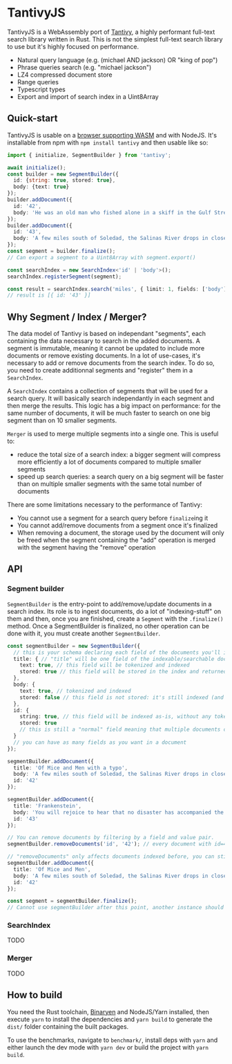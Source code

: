# TantivyJS

TantivyJS is a WebAssembly port of [Tantivy](https://github.com/quickwit-oss/tantivy/), a highly performant full-text search library written in Rust. This is not the simplest full-text search library to use but it's highly focused on performance.

- Natural query language (e.g. (michael AND jackson) OR "king of pop")
- Phrase queries search (e.g. "michael jackson")
- LZ4 compressed document store
- Range queries
- Typescript types
- Export and import of search index in a Uint8Array

## Quick-start

TantivyJS is usable on a [browser supporting WASM](https://caniuse.com/wasm) and with NodeJS. It's installable from npm with `npm install tantivy` and then usable like so:

```ts
import { initialize, SegmentBuilder } from 'tantivy';

await initialize();
const builder = new SegmentBuilder({
  id: {string: true, stored: true},
  body: {text: true}
});
builder.addDocument({
  id: '42',
  body: 'He was an old man who fished alone in a skiff in the Gulf Stream and he had gone eighty-four days now without taking a fish.'
});
builder.addDocument({
  id: '43',
  body: 'A few miles south of Soledad, the Salinas River drops in close to the hillside bank and runs deep and green. The water is warm too, for it has slipped twinkling'
});
const segment = builder.finalize();
// Can export a segment to a Uint8Array with segment.export()

const searchIndex = new SearchIndex<'id' | 'body'>();
searchIndex.registerSegment(segment);

const result = searchIndex.search('miles', { limit: 1, fields: ['body'] });
// result is [{ id: '43' }]
```

## Why Segment / Index / Merger?

The data model of Tantivy is based on independant "segments", each containing the data necessary to search in the added documents. A segment is immutable, meaning it cannot be updated to include more documents or remove existing documents. In a lot of use-cases, it's necessary to add or remove documents from the search index. To do so, you need to create additionnal segments and "register" them in a `SearchIndex`.

A `SearchIndex` contains a collection of segments that will be used for a search query. It will basically search independantly in each segment and then merge the results. This logic has a big impact on performance: for the same number of documents, it will be much faster to search on one big segment than on 10 smaller segments.

`Merger` is used to merge multiple segments into a single one. This is useful to:
- reduce the total size of a search index: a bigger segment will compress more efficiently a lot of documents compared to multiple smaller segments
- speed up search queries: a search query on a big segment will be faster than on multiple smaller segments with the same total number of documents

There are some limitations necessary to the performance of Tantivy:
- You cannot use a segment for a search query before `finalize`ing it
- You cannot add/remove documents from a segment once it's finalized
- When removing a document, the storage used by the document will only be freed when the segment containing the "add" operation is merged with the segment having the "remove" operation

## API

### Segment builder

`SegmentBuilder` is the entry-point to add/remove/update documents in a search index. Its role is to ingest documents, do a lot of "indexing-stuff" on them and then, once you are finished, create a `Segment` with the `.finalize()` method. Once a SegmentBuilder is finalized, no other operation can be done with it, you must create another `SegmentBuilder`.

```ts
const segmentBuilder = new SegmentBuilder({
  // this is your schema declaring each field of the documents you'll index
  title: { // "title" will be one field of the indexable/searchable documents
    text: true, // this field will be tokenized and indexed
    stored: true // this field will be stored in the index and returned in the search results
  },
  body: {
    text: true, // tokenized and indexed
    stored: false // this field is not stored: it's still indexed (and so searchable) but won't be returned in search results, this will reduce the index size
  },
  id: {
    string: true, // this field will be indexed as-is, without any tokenization
    stored: true
    // this is still a "normal" field meaning that multiple documents can have the same "id"
  }
  // you can have as many fields as you want in a document
});

segmentBuilder.addDocument({
  title: 'Of Mice and Men with a typo',
  body: 'A few miles south of Soledad, the Salinas River drops in close to the hillside bank and runs deep and green. The water is warm too, for it has slipped twinkling',
  id: '42'
});

segmentBuilder.addDocument({
  title: 'Frankenstein',
  body: 'You will rejoice to hear that no disaster has accompanied the commencement of an enterprise which you have regarded with such evil forebodings.',
  id: '43'
});

// You can remove documents by filtering by a field and value pair.
segmentBuilder.removeDocuments('id', '42'); // every document with id=42 will be removed from the index

// "removeDocuments" only affects documents indexed before, you can still add documents with id-42 after this
segmentBuilder.addDocument({
  title: 'Of Mice and Men',
  body: 'A few miles south of Soledad, the Salinas River drops in close to the hillside bank and runs deep and green. The water is warm too, for it has slipped twinkling',
  id: '42'
});

const segment = segmentBuilder.finalize();
// Cannot use segmentBuilder after this point, another instance should be created if needed
```

### SearchIndex

TODO

### Merger

TODO

## How to build

You need the Rust toolchain, [Binaryen](https://github.com/WebAssembly/binaryen) and NodeJS/Yarn installed, then execute `yarn` to install the dependencies and `yarn build` to generate the `dist/` folder containing the built packages.

To use the benchmarks, navigate to `benchmark/`, install deps with `yarn` and either launch the dev mode with `yarn dev` or build the project with `yarn build`.
